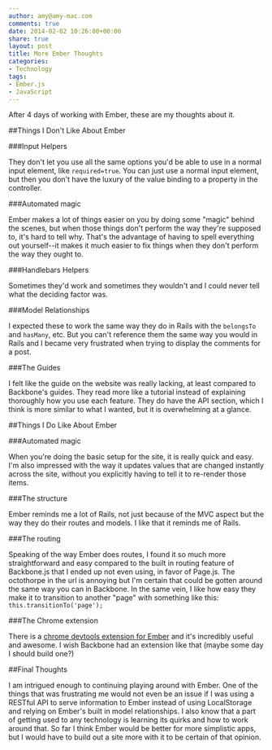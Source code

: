 ```yaml
---
author: amy@amy-mac.com
comments: true
date: 2014-02-02 10:26:00+00:00
share: true
layout: post
title: More Ember Thoughts
categories:
- Technology
tags:
- Ember.js
- JavaScript
---
```


After 4 days of working with Ember, these are my thoughts about it.

##Things I Don't Like About Ember

###Input Helpers

They don't let you use all the same options you'd be able to use in a normal input element, like <code>required=true</code>. You can just use a normal input element, but then you don't have the luxury of the value binding to a property in the controller.

###Automated magic

Ember makes a lot of things easier on you by doing some "magic" behind the scenes, but when those things don't perform the way they're supposed to, it's hard to tell why. That's the advantage of having to spell everything out yourself--it makes it much easier to fix things when they don't perform the way they ought to.
  
###Handlebars Helpers

Sometimes they'd work and sometimes they wouldn't and I could never tell what the deciding factor was.
  
###Model Relationships

I expected these to work the same way they do in Rails with the <code>belongsTo</code> and <code>hasMany</code>, etc. But you can't reference them the same way you would in Rails and I became very frustrated when trying to display the comments for a post.
  
###The Guides

I felt like the guide on the website was really lacking, at least compared to Backbone's guides. They read more like a tutorial instead of explaining thoroughly how you use each feature. They do have the API section, which I think is more similar to what I wanted, but it is overwhelming at a glance.
  
  
##Things I Do Like About Ember

###Automated magic

When you're doing the basic setup for the site, it is really quick and easy. I'm also impressed with the way it updates values that are changed instantly across the site, without you explicitly having to tell it to re-render those items.
  
###The structure

Ember reminds me a lot of Rails, not just because of the MVC aspect but the way they do their routes and models. I like that it reminds me of Rails.
  
###The routing

Speaking of the way Ember does routes, I found it so much more straightforward and easy compared to the built in routing feature of Backbone.js that I ended up not even using, in favor of Page.js. The octothorpe in the url is annoying but I'm certain that could be gotten around the same way you can in Backbone. In the same vein, I like how easy they make it to transition to another "page" with something like this: <code>this.transitionTo('page');</code>
  
###The Chrome extension

There is a [chrome devtools extension for Ember](https://chrome.google.com/webstore/detail/ember-inspector/bmdblncegkenkacieihfhpjfppoconhi?hl=en) and it's incredibly useful and awesome. I wish Backbone had an extension like that (maybe some day I should build one?)

##Final Thoughts

I am intrigued enough to continuing playing around with Ember. One of the things that was frustrating me would not even be an issue if I was using a RESTful API to serve information to Ember instead of using LocalStorage and relying on Ember's built in model relationships. I also know that a part of getting used to any technology is learning its quirks and how to work around that. So far I think Ember would be better for more simplistic apps, but I would have to build out a site more with it to be certain of that opinion.